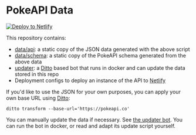 # PokeAPI Data

[![Deploy to Netlify](https://www.netlify.com/img/deploy/button.svg)](https://app.netlify.com/start/deploy?repository=https://github.com/pokeapi/api-data)

This repository contains:

 - [data/api](data/api): a static copy of the JSON data generated with the above script
 - [data/schema](data/schema): a static copy of the PokeAPI schema generated from the above data
 - [updater](updater): a [Ditto][1] based bot that runs in docker and can update the data stored in this repo
 - Deployment configs to deploy an instance of the API to [Netlify][2]

If you'd like to use the JSON for your own purposes, you can apply your own base URL using [Ditto][1]:

```
ditto transform --base-url='https://pokeapi.co'
```

You can manually update the data if necessary. See [the updater bot](updater).
You can run the bot in docker, or read and adapt its update script yourself.


[1]: https://github.com/pokeapi/ditto
[2]: https://www.netlify.com/
